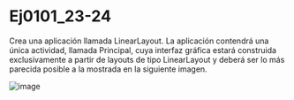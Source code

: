 # Ej0101_23-24
Crea una aplicación llamada LinearLayout. La aplicación contendrá una única actividad, llamada Principal, cuya interfaz gráfica estará construida exclusivamente a partir de layouts de tipo LinearLayout y deberá ser lo más parecida posible a la mostrada en la siguiente imagen.

![image](https://github.com/pjurado66/Ej0201_23-24/assets/50477262/d50acdef-6ce4-4a36-a5a1-7f50819f18a1)

